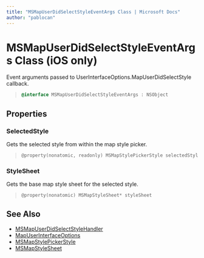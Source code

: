 ```yaml
---
title: "MSMapUserDidSelectStyleEventArgs Class | Microsoft Docs"
author: "pablocan"
---
```


# MSMapUserDidSelectStyleEventArgs Class (iOS only)

Event arguments passed to UserInterfaceOptions.MapUserDidSelectStyle callback.

>```objectivec
> @interface MSMapUserDidSelectStyleEventArgs : NSObject
>```

## Properties

### SelectedStyle

Gets the selected style from within the map style picker.

>```objectivec
> @property(nonatomic, readonly) MSMapStylePickerStyle selectedStyle
>```

### StyleSheet

Gets the base map style sheet for the selected style.

>```objectivec
> @property(nonatomic) MSMapStyleSheet* styleSheet
>```

## See Also

* [MSMapUserDidSelectStyleHandler](MSMapUserDidSelectStyleHandler-interface.md)
* [MapUserInterfaceOptions](../MapUserInterfaceOptions-class.md)
* [MSMapStylePickerStyle](../MapStylePickerStyle-enumeration.md)
* [MSMapStyleSheet](../MapStyleSheet-class.md)
